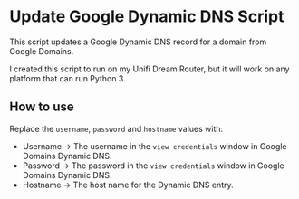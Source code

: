 # Update Google Dynamic DNS Script
This script updates a Google Dynamic DNS record for a domain from Google Domains.

I created this script to run on my Unifi Dream Router, but it will work on any platform that can run Python 3.

## How to use
Replace the `username`, `password` and `hostname` values with:
- Username -> The username in the `view credentials` window in Google Domains Dynamic DNS.
- Password -> The password in the `view credentials` window in Google Domains Dynamic DNS.
- Hostname -> The host name for the Dynamic DNS entry.